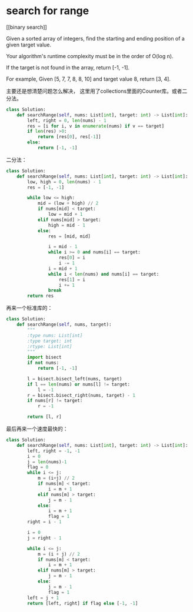 # search for range

[[binary search]]

Given a sorted array of integers, find the starting and ending position of a given target value.

Your algorithm's runtime complexity must be in the order of O(log n).

If the target is not found in the array, return [-1, -1].

For example,
Given [5, 7, 7, 8, 8, 10] and target value 8,
return [3, 4].

主要还是想清楚问题怎么解决， 这里用了collections里面的Counter库。或者二分法。

```python
class Solution:
    def searchRange(self, nums: List[int], target: int) -> List[int]:
        left, right = 0, len(nums) - 1
        res = [i for i, v in enumerate(nums) if v == target]
        if len(res) >0:
            return [res[0], res[-1]]
        else:
            return [-1, -1]
```

二分法：

```python
class Solution:
    def searchRange(self, nums: List[int], target: int) -> List[int]:
        low, high = 0, len(nums) - 1
        res = [-1, -1]

        while low <= high:
            mid = (low + high) // 2
            if nums[mid] < target:
                low = mid + 1
            elif nums[mid] > target:
                high = mid - 1
            else:
                res = [mid, mid]

                i = mid - 1
                while i >= 0 and nums[i] == target:
                    res[0] = i
                    i -= 1
                i = mid + 1
                while i < len(nums) and nums[i] == target:
                    res[1] = i
                    i += 1
                break
        return res
```

再来一个标准库的：

```python
class Solution:
    def searchRange(self, nums, target):
        """
        :type nums: List[int]
        :type target: int
        :rtype: List[int]
        """
        import bisect
        if not nums:
            return [-1, -1]

        l = bisect.bisect_left(nums, target)
        if l == len(nums) or nums[l] != target:
            l = -1
        r = bisect.bisect_right(nums, target) - 1
        if nums[r] != target:
            r = -1

        return [l, r]
```

最后再来一个速度最快的：

```python
class Solution:
    def searchRange(self, nums: List[int], target: int) -> List[int]:
        left, right = -1, -1
        i = 0
        j = len(nums)-1
        flag = 0
        while i <= j:
            m = (i+j) // 2
            if nums[m] < target:
                i = m + 1
            elif nums[m] > target:
                j = m - 1
            else:
                i = m + 1
                flag = 1
        right = i - 1

        i = 0
        j = right - 1

        while i <= j:
            m = (i + j) // 2
            if nums[m] < target:
                i = m + 1
            elif nums[m] > target:
                j = m - 1
            else:
                j = m - 1
                flag = 1
        left = j + 1
        return [left, right] if flag else [-1, -1]
```
